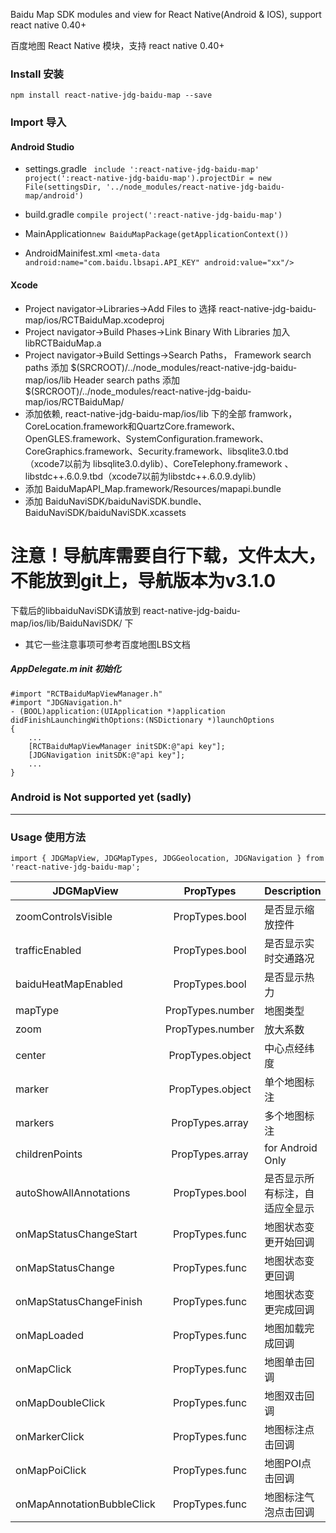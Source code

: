 
Baidu Map SDK modules and view for React Native(Android & IOS), support react native 0.40+

百度地图 React Native 模块，支持 react native 0.40+

### Install 安装
    npm install react-native-jdg-baidu-map --save
### Import 导入

#### Android Studio
- settings.gradle `
include ':react-native-jdg-baidu-map'
project(':react-native-jdg-baidu-map').projectDir = new File(settingsDir, '../node_modules/react-native-jdg-baidu-map/android')`

- build.gradle `compile project(':react-native-jdg-baidu-map')`

- MainApplication`new BaiduMapPackage(getApplicationContext())`
- AndroidMainifest.xml `<meta-data
            android:name="com.baidu.lbsapi.API_KEY" android:value="xx"/>`

#### Xcode
- Project navigator->Libraries->Add Files to 选择 react-native-jdg-baidu-map/ios/RCTBaiduMap.xcodeproj
- Project navigator->Build Phases->Link Binary With Libraries 加入 libRCTBaiduMap.a
- Project navigator->Build Settings->Search Paths， Framework search paths 添加 $(SRCROOT)/../node_modules/react-native-jdg-baidu-map/ios/lib
    Header search paths 添加 $(SRCROOT)/../node_modules/react-native-jdg-baidu-map/ios/RCTBaiduMap/
- 添加依赖, react-native-jdg-baidu-map/ios/lib 下的全部 framwork， CoreLocation.framework和QuartzCore.framework、OpenGLES.framework、SystemConfiguration.framework、CoreGraphics.framework、Security.framework、libsqlite3.0.tbd（xcode7以前为 libsqlite3.0.dylib）、CoreTelephony.framework 、libstdc++.6.0.9.tbd（xcode7以前为libstdc++.6.0.9.dylib）
- 添加 BaiduMapAPI_Map.framework/Resources/mapapi.bundle
- 添加 BaiduNaviSDK/baiduNaviSDK.bundle、BaiduNaviSDK/baiduNaviSDK.xcassets

# 注意！导航库需要自行下载，文件太大，不能放到git上，导航版本为v3.1.0
下载后的libbaiduNaviSDK请放到 react-native-jdg-baidu-map/ios/lib/BaiduNaviSDK/ 下

- 其它一些注意事项可参考百度地图LBS文档

##### AppDelegate.m init 初始化

    #import "RCTBaiduMapViewManager.h"
    #import "JDGNavigation.h"
    - (BOOL)application:(UIApplication *)application didFinishLaunchingWithOptions:(NSDictionary *)launchOptions
    {
        ...
        [RCTBaiduMapViewManager initSDK:@"api key"];
        [JDGNavigation initSDK:@"api key"];
        ...
    }

### Android is Not supported yet (sadly)

***

### Usage 使用方法
`
import {
  JDGMapView,
  JDGMapTypes,
  JDGGeolocation,
  JDGNavigation
} from 'react-native-jdg-baidu-map';
`

| JDGMapView                 | PropTypes          |  Description |
| -------------------------- | :----------------: | :----------- |
|         zoomControlsVisible|      PropTypes.bool|是否显示缩放控件|
|              trafficEnabled|      PropTypes.bool|是否显示实时交通路况|
|         baiduHeatMapEnabled|      PropTypes.bool|是否显示热力|
|                     mapType|    PropTypes.number|地图类型|
|                        zoom|    PropTypes.number|放大系数|
|                      center|    PropTypes.object|中心点经纬度|
|                      marker|    PropTypes.object|单个地图标注|
|                     markers|     PropTypes.array|多个地图标注|
|              childrenPoints|     PropTypes.array|for Android Only|
|      autoShowAllAnnotations|      PropTypes.bool|是否显示所有标注，自适应全显示|
|      onMapStatusChangeStart|      PropTypes.func|地图状态变更开始回调|
|           onMapStatusChange|      PropTypes.func|地图状态变更回调|
|     onMapStatusChangeFinish|      PropTypes.func|地图状态变更完成回调|
|                 onMapLoaded|      PropTypes.func|地图加载完成回调|
|                  onMapClick|      PropTypes.func|地图单击回调|
|            onMapDoubleClick|      PropTypes.func|地图双击回调|
|               onMarkerClick|      PropTypes.func|地图标注点击回调|
|               onMapPoiClick|      PropTypes.func|地图POI点击回调|
|  onMapAnnotationBubbleClick|      PropTypes.func|地图标注气泡点击回调|


